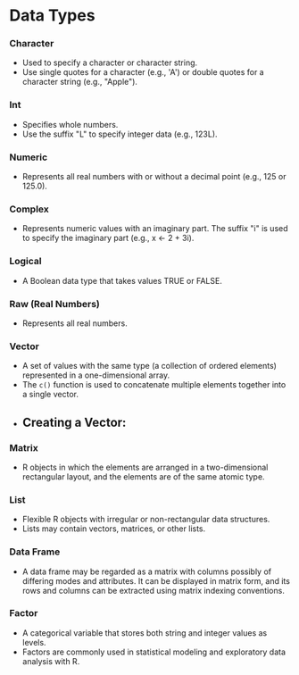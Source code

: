 # Data Types
### Character
  - Used to specify a character or character string.
  - Use single quotes for a character (e.g., 'A') or double quotes for a character string (e.g., "Apple").

### Int 
  - Specifies whole numbers.
  - Use the suffix "L" to specify integer data (e.g., 123L).

### Numeric
  - Represents all real numbers with or without a decimal point (e.g., 125 or 125.0).

### Complex
  - Represents numeric values with an imaginary part. The suffix "i" is used to specify the imaginary part (e.g., x <- 2 + 3i).

### Logical
  - A Boolean data type that takes values TRUE or FALSE.

### Raw (Real Numbers)
  - Represents all real numbers.

### Vector
  - A set of values with the same type (a collection of ordered elements) represented in a one-dimensional array.
  - The `c()` function is used to concatenate multiple elements together into a single vector.
  - Creating a Vector:
      -

### Matrix
  - R objects in which the elements are arranged in a two-dimensional rectangular layout, and the elements are of the same atomic type.

### List
  - Flexible R objects with irregular or non-rectangular data structures.
  - Lists may contain vectors, matrices, or other lists.

### Data Frame
  - A data frame may be regarded as a matrix with columns possibly of differing modes and attributes. It can be displayed in matrix form, and its rows and columns can be extracted using matrix indexing conventions.

### Factor
  - A categorical variable that stores both string and integer values as levels.
  - Factors are commonly used in statistical modeling and exploratory data analysis with R.
